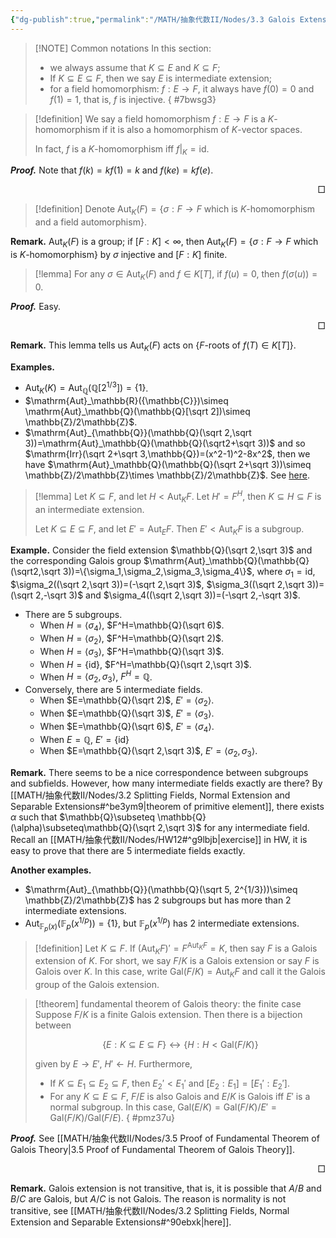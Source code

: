 ```yaml
---
{"dg-publish":true,"permalink":"/MATH/抽象代数II/Nodes/3.3 Galois Extension/","dgPassFrontmatter":true}
---
```



> [!NOTE] Common notations
> In this section:
> - we always assume that $K\subseteq E$ and $K\subseteq F$;
> - If $K\subseteq E\subseteq F$, then we say $E$ is intermediate extension;
> - for a field homomorphism: $f:E\to F$, it always have $f(0)=0$ and $f(1)=1$, that is, $f$ is injective.
{ #7bwsg3}


> [!definition]
> We say a field homomorphism $f:E\to F$ is a $K$-homomorphism if it is also a homomorphism of $K$-vector spaces. 
> 
> In fact, $f$ is a $K$-homomorphism iff $f|_{K}=\mathrm{id}$.

**_Proof._**
Note that $f(k)=kf(1)=k$ and $f(ke)=kf(e)$.
<p align="right">□</p>

> [!definition]
> Denote $\mathrm{Aut}_K(F)=\{\sigma:F\to F\mbox{ which is }K\mbox{-homomorphism and a field automorphism}\}$. 

**Remark.** $\mathrm{Aut}_K(F)$ is a group; if $[F:K]<\infty$, then $\mathrm{Aut}_K(F)=\{\sigma:F\to F\mbox{ which is }K\mbox{-homomorphism}\}$ by $\sigma$ injective and $[F:K]$ finite.

> [!lemma]
> For any $\sigma\in\mathrm{Aut}_K(F)$ and $f\in K[T]$, if $f(u)=0$, then $f(\sigma(u))=0$. 

**_Proof._**
Easy.
<p align="right">□</p>


**Remark.** This lemma tells us $\mathrm{Aut}_K(F)$ acts on $\{F\mbox{-roots of } f(T)\in K[T]\}$.

**Examples.** 
- $\mathrm{Aut}_K(K)=\mathrm{Aut}_{\mathbb{Q}}(\mathbb{Q}[2^{1/3}])=\{1\}$. 
- $\mathrm{Aut}_\mathbb{R}({\mathbb{C}})\simeq \mathrm{Aut}_\mathbb{Q}(\mathbb{Q}[\sqrt 2])\simeq \mathbb{Z}/2\mathbb{Z}$. 
- $\mathrm{Aut}_{\mathbb{Q}}(\mathbb{Q}(\sqrt 2,\sqrt 3))=\mathrm{Aut}_\mathbb{Q}(\mathbb{Q}(\sqrt2+\sqrt 3))$ and so $\mathrm{Irr}(\sqrt 2+\sqrt 3,\mathbb{Q})=(x^2-1)^2-8x^2$, then we have $\mathrm{Aut}_\mathbb{Q}(\mathbb{Q}(\sqrt 2+\sqrt 3))\simeq \mathbb{Z}/2\mathbb{Z}\times \mathbb{Z}/2\mathbb{Z}$. See [here](https://math.stackexchange.com/questions/455067/computing-galois-group-of-mathbbq-sqrt2-sqrt3-mathbbq). 


> [!lemma]
> Let $K\subseteq F$, and let $H<\mathrm{Aut}_KF$. Let $H'=F^H$, then $K\subseteq H\subseteq F$ is an intermediate extension. 
> 
> Let $K\subseteq E\subseteq F$, and let $E'=\mathrm{Aut}_EF$. Then $E'<\mathrm{Aut}_KF$ is a subgroup.

**Example.** Consider the field extension $\mathbb{Q}(\sqrt 2,\sqrt 3)$ and the corresponding Galois group $\mathrm{Aut}_\mathbb{Q}(\mathbb{Q}(\sqrt2,\sqrt 3))=\{\sigma_1,\sigma_2,\sigma_3,\sigma_4\}$, where $\sigma_1=\mathrm{id}$, $\sigma_2((\sqrt 2,\sqrt 3))=(-\sqrt 2,\sqrt 3)$, $\sigma_3((\sqrt 2,\sqrt 3))=(\sqrt 2,-\sqrt 3)$ and $\sigma_4((\sqrt 2,\sqrt 3))=(-\sqrt 2,-\sqrt 3)$.
- There are $5$ subgroups.
	- When $H=\left\langle \sigma_4\right\rangle$, $F^H=\mathbb{Q}(\sqrt 6)$.
	- When $H=\left\langle \sigma_2\right\rangle$, $F^H=\mathbb{Q}(\sqrt 2)$.
	- When $H=\left\langle \sigma_3\right\rangle$, $F^H=\mathbb{Q}(\sqrt 3)$.
	- When $H=\{\mathrm{id}\}$, $F^H=\mathbb{Q}(\sqrt 2,\sqrt 3)$.
	- When $H=\left\langle \sigma_2,\sigma_3\right\rangle$, $F^H=\mathbb{Q}$. 
- Conversely, there are $5$ intermediate fields.
	- When $E=\mathbb{Q}(\sqrt 2)$, $E'=\left\langle \sigma_2\right\rangle$.
	- When $E=\mathbb{Q}(\sqrt 3)$, $E'=\left\langle \sigma_3\right\rangle$.
	- When $E=\mathbb{Q}(\sqrt 6)$, $E'=\left\langle \sigma_4\right\rangle$.
	- When $E=\mathbb{Q}$, $E'=\{\mathrm{id}\}$
	- When $E=\mathbb{Q}(\sqrt 2,\sqrt 3)$, $E'=\langle\sigma_2,\sigma_3\rangle$.

**Remark.** There seems to be a nice correspondence between subgroups and subfields. However, how many intermediate fields exactly are there? By [[MATH/抽象代数II/Nodes/3.2 Splitting Fields, Normal Extension and Separable Extensions#^be3ym9\|theorem of primitive element]], there exists $\alpha$ such that $\mathbb{Q}\subseteq \mathbb{Q}(\alpha)\subseteq\mathbb{Q}(\sqrt 2,\sqrt 3)$ for any intermediate field. Recall an [[MATH/抽象代数II/Nodes/HW12#^g9lbjb\|exercise]] in HW, it is easy to prove that there are $5$ intermediate fields exactly.

**Another examples.**
- $\mathrm{Aut}_{\mathbb{Q}}(\mathbb{Q}(\sqrt 5, 2^{1/3}))\simeq \mathbb{Z}/2\mathbb{Z}$ has $2$ subgroups but has more than $2$ intermediate extensions. 
- $\mathrm{Aut}_{\mathbb{F}_p(x)}(\mathbb{F}_p(x^{1/p}))=\{1\}$, but $\mathbb{F}_p(x^{1/p})$ has $2$ intermediate extensions.

> [!definition]
> Let $K\subseteq F$. If $(\mathrm{Aut}_KF)'=F^{\mathrm{Aut}_KF}=K$, then say $F$ is a Galois extension of $K$. For short, we say $F/K$ is a Galois extension or say $F$ is Galois over $K$. In this case, write $\mathrm{Gal}(F/K)=\mathrm{Aut}_KF$ and call it the Galois group of the Galois extension.


> [!theorem] fundamental theorem of Galois theory: the finite case
> Suppose $F/K$ is a finite Galois extension. Then there is a bijection between 
> 
> $$\{E:K\subseteq E\subseteq F\}\longleftrightarrow \{H:H<\mathrm{Gal}(F/K)\}$$
> 
> given by $E\to E'$, $H'\gets H$. Furthermore,
> - If $K\subseteq E_1\subseteq E_2\subseteq F$, then $E_2'<E_1'$ and $[E_2:E_1]=[E_1':E_2']$.
> - For any $K\subseteq E\subseteq F$, $F/E$ is also Galois and $E/K$ is Galois iff $E'$ is a normal subgroup. In this case, $\mathrm{Gal}(E/K)=\mathrm{Gal}(F/K)/E'=\mathrm{Gal}(F/K)/\mathrm{Gal}(F/E)$.
{ #pmz37u}


**_Proof._**
See [[MATH/抽象代数II/Nodes/3.5 Proof of Fundamental Theorem of Galois Theory\|3.5 Proof of Fundamental Theorem of Galois Theory]].
<p align="right">□</p>


**Remark.** Galois extension is not transitive, that is, it is possible that $A/B$ and $B/C$ are Galois, but $A/C$ is not Galois. The reason is normality is not transitive, see [[MATH/抽象代数II/Nodes/3.2 Splitting Fields, Normal Extension and Separable Extensions#^90ebxk\|here]]. 

